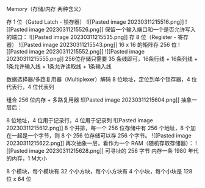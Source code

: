 
Memory（存储/内存 两种含义）

存 1 位（Gated Latch - 锁存器）
![[Pasted image 20230311215516.png]]
![[Pasted image 20230311215526.png]]
保留一个输入端口和一个是否允许写入的端口：
![[Pasted image 20230311215535.png]]
存 8 位（Register - 寄存器）
![[Pasted image 20230311215543.png]]
16 x 16 的矩阵存 256 位
![[Pasted image 20230311215552.png]]
![[Pasted image 20230311215555.png]]
256位存储只需要 35 条线即可，16条行线 + 16条列线 + 1条允许输入线 + 1条允许读取线 + 1条输入线

数据选择器/多路复用器（Multiplexer）解码 8 位地址，定位到单个锁存器，4 位代表行，4 位代表列

组合 256 位内存 + 多路复用器
![[Pasted image 20230311215604.png]]
抽象一层后：

8 位地址，4 位用于记录行，4 位用于记录列
![[Pasted image 20230311215612.png]]
8 个并排，每一个 256 位存储中有 256 个地址，8 个加在一起是一个字节，则 8 个 256 位存储可以存 256 个字节。
![[Pasted image 20230311215622.png]]
再次抽象一层，看作为一个 RAM（随机存取存储器）：
![[Pasted image 20230311215628.png]]
可寻址的 256 字节 内存一条 1980 年代的内存，1 M大小

8 个模块，每个模块有 32 个小方块，每个小方块有 4 个小块，每个小块是 128 位 x 64 位